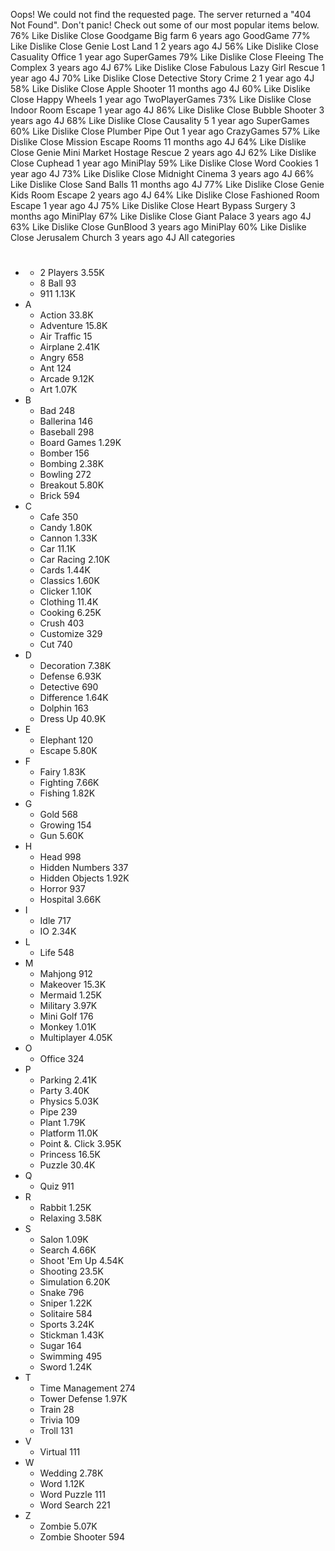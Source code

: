 Oops! We could not find the requested page. The server returned a "404 Not Found". Don't panic! Check out some of our most popular items below. 76% Like Dislike Close Goodgame Big farm 6 years ago GoodGame 77% Like Dislike Close Genie Lost Land 1 2 years ago 4J 56% Like Dislike Close Casuality Office 1 year ago SuperGames 79% Like Dislike Close Fleeing The Complex 3 years ago 4J 67% Like Dislike Close Fabulous Lazy Girl Rescue 1 year ago 4J 70% Like Dislike Close Detective Story Crime 2 1 year ago 4J 58% Like Dislike Close Apple Shooter 11 months ago 4J 60% Like Dislike Close Happy Wheels 1 year ago TwoPlayerGames 73% Like Dislike Close Indoor Room Escape 1 year ago 4J 86% Like Dislike Close Bubble Shooter 3 years ago 4J 68% Like Dislike Close Causality 5 1 year ago SuperGames 60% Like Dislike Close Plumber Pipe Out 1 year ago CrazyGames 57% Like Dislike Close Mission Escape Rooms 11 months ago 4J 64% Like Dislike Close Genie Mini Market Hostage Rescue 2 years ago 4J 62% Like Dislike Close Cuphead 1 year ago MiniPlay 59% Like Dislike Close Word Cookies 1 year ago 4J 73% Like Dislike Close Midnight Cinema 3 years ago 4J 66% Like Dislike Close Sand Balls 11 months ago 4J 77% Like Dislike Close Genie Kids Room Escape 2 years ago 4J 64% Like Dislike Close Fashioned Room Escape 1 year ago 4J 75% Like Dislike Close Heart Bypass Surgery 3 months ago MiniPlay 67% Like Dislike Close Giant Palace 3 years ago 4J 63% Like Dislike Close GunBlood 3 years ago MiniPlay 60% Like Dislike Close Jerusalem Church 3 years ago 4J All categories

*   #
    *   2 Players 3.55K
    *   8 Ball 93
    *   911 1.13K
*   A
    *   Action 33.8K
    *   Adventure 15.8K
    *   Air Traffic 15
    *   Airplane 2.41K
    *   Angry 658
    *   Ant 124
    *   Arcade 9.12K
    *   Art 1.07K
*   B
    *   Bad 248
    *   Ballerina 146
    *   Baseball 298
    *   Board Games 1.29K
    *   Bomber 156
    *   Bombing 2.38K
    *   Bowling 272
    *   Breakout 5.80K
    *   Brick 594
*   C
    *   Cafe 350
    *   Candy 1.80K
    *   Cannon 1.33K
    *   Car 11.1K
    *   Car Racing 2.10K
    *   Cards 1.44K
    *   Classics 1.60K
    *   Clicker 1.10K
    *   Clothing 11.4K
    *   Cooking 6.25K
    *   Crush 403
    *   Customize 329
    *   Cut 740
*   D
    *   Decoration 7.38K
    *   Defense 6.93K
    *   Detective 690
    *   Difference 1.64K
    *   Dolphin 163
    *   Dress Up 40.9K
*   E
    *   Elephant 120
    *   Escape 5.80K
*   F
    *   Fairy 1.83K
    *   Fighting 7.66K
    *   Fishing 1.82K
*   G
    *   Gold 568
    *   Growing 154
    *   Gun 5.60K
*   H
    *   Head 998
    *   Hidden Numbers 337
    *   Hidden Objects 1.92K
    *   Horror 937
    *   Hospital 3.66K
*   I
    *   Idle 717
    *   IO 2.34K
*   L
    *   Life 548
*   M
    *   Mahjong 912
    *   Makeover 15.3K
    *   Mermaid 1.25K
    *   Military 3.97K
    *   Mini Golf 176
    *   Monkey 1.01K
    *   Multiplayer 4.05K
*   O
    *   Office 324
*   P
    *   Parking 2.41K
    *   Party 3.40K
    *   Physics 5.03K
    *   Pipe 239
    *   Plant 1.79K
    *   Platform 11.0K
    *   Point &. Click 3.95K
    *   Princess 16.5K
    *   Puzzle 30.4K
*   Q
    *   Quiz 911
*   R
    *   Rabbit 1.25K
    *   Relaxing 3.58K
*   S
    *   Salon 1.09K
    *   Search 4.66K
    *   Shoot 'Em Up 4.54K
    *   Shooting 23.5K
    *   Simulation 6.20K
    *   Snake 796
    *   Sniper 1.22K
    *   Solitaire 584
    *   Sports 3.24K
    *   Stickman 1.43K
    *   Sugar 164
    *   Swimming 495
    *   Sword 1.24K
*   T
    *   Time Management 274
    *   Tower Defense 1.97K
    *   Train 28
    *   Trivia 109
    *   Troll 131
*   V
    *   Virtual 111
*   W
    *   Wedding 2.78K
    *   Word 1.12K
    *   Word Puzzle 111
    *   Word Search 221
*   Z
    *   Zombie 5.07K
    *   Zombie Shooter 594